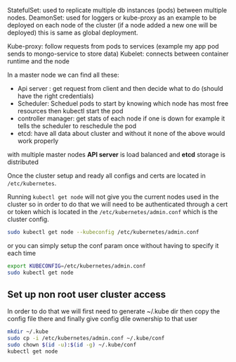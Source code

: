StatefulSet: used to replicate multiple db instances (pods) between multiple nodes.
DeamonSet: used for loggers or kube-proxy as an example to be deployed on each node of the cluster (if a node added a new one will be deployed) this is same as global deployment.

Kube-proxy: follow requests from pods to services (example my app pod sends to mongo-service to store data)
Kubelet: connects between container runtime and the node

In a master node we can find all these:
- Api server : get request from client and then decide what to do (should have the right credentials)
- Scheduler: Scheduel pods to start by knowing which node has most free resources then kubectl start the pod
- controller manager: get stats of each node if one is down for example it tells the scheduler to reschedule the pod
- etcd: have all data about cluster and without it none of the above would work properly

with multiple master nodes **API server** is load balanced and **etcd** storage is distributed

Once the cluster setup and ready all configs and certs are located in `/etc/kubernetes`.

Running `kubectl get node` will not give you the current nodes used in the cluster so in order to do that we will need to be authenticated through a cert or token which is located in the `/etc/kubernetes/admin.conf` which is the cluster config.

```sh
sudo kubectl get node --kubeconfig /etc/kubernetes/admin.conf
```
or you can simply setup the conf param once without having to specify it each time
```sh
export KUBECONFIG=/etc/kubernetes/admin.conf
sudo kubectl get node
```

## Set up non root user cluster access
In order to do that we will first need to generate ~/.kube dir then copy the config file there and finally give config dile ownership to that user
```sh
mkdir ~/.kube
sudo cp -i /etc/kubernetes/admin.conf ~/.kube/conf
sudo chown $(id -u):$(id -g) ~/.kube/conf
kubectl get node
```
